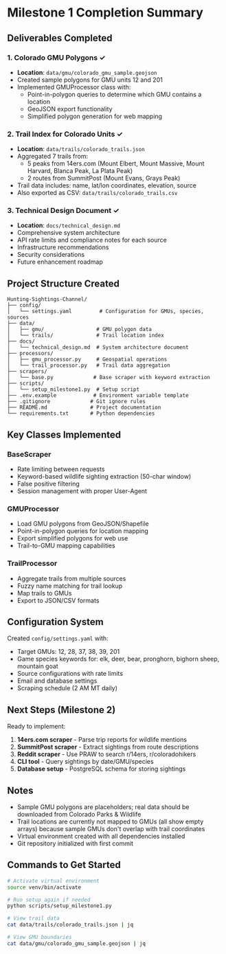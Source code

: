 # Milestone 1 Completion Summary

## Deliverables Completed

### 1. Colorado GMU Polygons ✓
- **Location**: `data/gmu/colorado_gmu_sample.geojson`
- Created sample polygons for GMU units 12 and 201
- Implemented GMUProcessor class with:
  - Point-in-polygon queries to determine which GMU contains a location
  - GeoJSON export functionality
  - Simplified polygon generation for web mapping

### 2. Trail Index for Colorado Units ✓
- **Location**: `data/trails/colorado_trails.json`
- Aggregated 7 trails from:
  - 5 peaks from 14ers.com (Mount Elbert, Mount Massive, Mount Harvard, Blanca Peak, La Plata Peak)
  - 2 routes from SummitPost (Mount Evans, Grays Peak)
- Trail data includes: name, lat/lon coordinates, elevation, source
- Also exported as CSV: `data/trails/colorado_trails.csv`

### 3. Technical Design Document ✓
- **Location**: `docs/technical_design.md`
- Comprehensive system architecture
- API rate limits and compliance notes for each source
- Infrastructure recommendations
- Security considerations
- Future enhancement roadmap

## Project Structure Created

```
Hunting-Sightings-Channel/
├── config/
│   └── settings.yaml         # Configuration for GMUs, species, sources
├── data/
│   ├── gmu/                 # GMU polygon data
│   └── trails/              # Trail location index
├── docs/
│   └── technical_design.md  # System architecture document
├── processors/
│   ├── gmu_processor.py     # Geospatial operations
│   └── trail_processor.py   # Trail data aggregation
├── scrapers/
│   └── base.py             # Base scraper with keyword extraction
├── scripts/
│   └── setup_milestone1.py  # Setup script
├── .env.example            # Environment variable template
├── .gitignore             # Git ignore rules
├── README.md              # Project documentation
└── requirements.txt       # Python dependencies
```

## Key Classes Implemented

### BaseScraper
- Rate limiting between requests
- Keyword-based wildlife sighting extraction (50-char window)
- False positive filtering
- Session management with proper User-Agent

### GMUProcessor
- Load GMU polygons from GeoJSON/Shapefile
- Point-in-polygon queries for location mapping
- Export simplified polygons for web use
- Trail-to-GMU mapping capabilities

### TrailProcessor
- Aggregate trails from multiple sources
- Fuzzy name matching for trail lookup
- Map trails to GMUs
- Export to JSON/CSV formats

## Configuration System

Created `config/settings.yaml` with:
- Target GMUs: 12, 28, 37, 38, 39, 201
- Game species keywords for: elk, deer, bear, pronghorn, bighorn sheep, mountain goat
- Source configurations with rate limits
- Email and database settings
- Scraping schedule (2 AM MT daily)

## Next Steps (Milestone 2)

Ready to implement:
1. **14ers.com scraper** - Parse trip reports for wildlife mentions
2. **SummitPost scraper** - Extract sightings from route descriptions
3. **Reddit scraper** - Use PRAW to search r/14ers, r/coloradohikers
4. **CLI tool** - Query sightings by date/GMU/species
5. **Database setup** - PostgreSQL schema for storing sightings

## Notes

- Sample GMU polygons are placeholders; real data should be downloaded from Colorado Parks & Wildlife
- Trail locations are currently not mapped to GMUs (all show empty arrays) because sample GMUs don't overlap with trail coordinates
- Virtual environment created with all dependencies installed
- Git repository initialized with first commit

## Commands to Get Started

```bash
# Activate virtual environment
source venv/bin/activate

# Run setup again if needed
python scripts/setup_milestone1.py

# View trail data
cat data/trails/colorado_trails.json | jq

# View GMU boundaries
cat data/gmu/colorado_gmu_sample.geojson | jq
